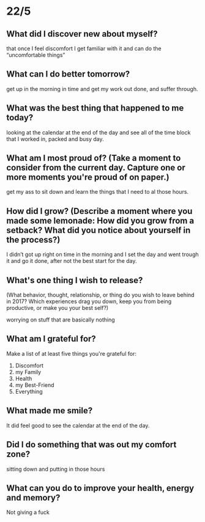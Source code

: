 # 22/5

## **What did I discover new about myself?**

that once I feel discomfort I get familiar with it and can do the “uncomfortable things”

## **What can I do better tomorrow?**

get up in the morning in time and get my work out done, and suffer through.

## **What was the best thing that happened to me today?**

looking at the calendar at the end of the day and see all of the time block that I worked in, packed and busy day.

## **What am I most proud of? (**Take a moment to consider from the current day. Capture one or more moments you're proud of on paper.**)**

get my ass to sit down and learn the things that I need to al those hours.

## **How did I grow? (Describe a moment where you made some lemonade: How did you grow from a setback? What did you notice about yourself in the process?)**

I didn’t got up right on time in the morning and I set the day and went trough it and go it done, after not the best start for the day.

## **What's one thing I wish to release?**

(What behavior, thought, relationship, or thing do you wish to leave behind in 2017? Which experiences drag you down, keep you from being productive, or make you your best self?)

worrying on stuff that are basically nothing

## **What am I grateful for?**

Make a list of at least five things you're grateful for:

1. Discomfort
2. my Family
3. Health
4. my Best-Friend
5. Everything

## **What made me smile?**

It did feel good to see the calendar at the end of the day.

## **Did I do something that was out my comfort zone?**

sitting down and putting in those hours

## What can you do to improve your health, energy and memory?

Not giving a fuck